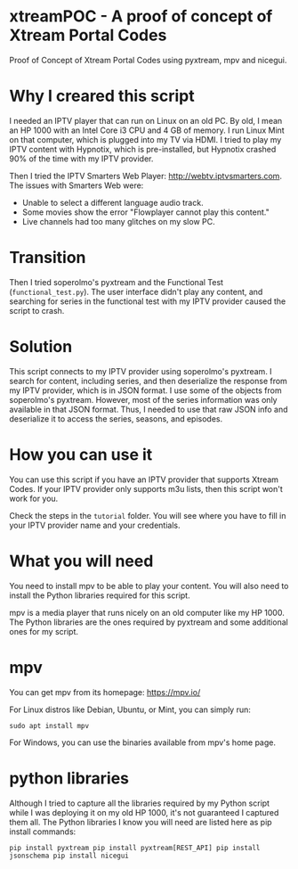 # xtreamPOC - A proof of concept of Xtream Portal Codes
Proof of Concept of Xtream Portal Codes using pyxtream, mpv and nicegui.

# Why I creared this script
I needed an IPTV player that can run on Linux on an old PC. By old, I mean an HP 1000 with an Intel Core i3 CPU and 4 GB of memory. I run Linux Mint on that computer, which is plugged into my TV via HDMI. I tried to play my IPTV content with Hypnotix, which is pre-installed, but Hypnotix crashed 90% of the time with my IPTV provider.

Then I tried the IPTV Smarters Web Player: http://webtv.iptvsmarters.com. The issues with Smarters Web were:

* Unable to select a different language audio track.
* Some movies show the error "Flowplayer cannot play this content."
* Live channels had too many glitches on my slow PC.

# Transition
Then I tried soperolmo's pyxtream and the Functional Test (<code>functional_test.py</code>). The user interface didn't play any content, and searching for series in the functional test with my IPTV provider caused the script to crash.

# Solution
This script connects to my IPTV provider using soperolmo's pyxtream. I search for content, including series, and then deserialize the response from my IPTV provider, which is in JSON format. I use some of the objects from soperolmo's pyxtream. However, most of the series information was only available in that JSON format. Thus, I needed to use that raw JSON info and deserialize it to access the series, seasons, and episodes.

# How you can use it
You can use this script if you have an IPTV provider that supports Xtream Codes. If your IPTV provider only supports m3u lists, then this script won't work for you.

Check the steps in the <code>tutorial</code> folder. You will see where you have to fill in your IPTV provider name and your credentials.

# What you will need
You need to install mpv to be able to play your content. You will also need to install the Python libraries required for this script.

mpv is a media player that runs nicely on an old computer like my HP 1000. The Python libraries are the ones required by pyxtream and some additional ones for my script.

# mpv
You can get mpv from its homepage: https://mpv.io/

For Linux distros like Debian, Ubuntu, or Mint, you can simply run:

<code>sudo apt install mpv</code>

For Windows, you can use the binaries available from mpv's home page.

# python libraries
Although I tried to capture all the libraries required by my Python script while I was deploying it on my old HP 1000, it's not guaranteed I captured them all. The Python libraries I know you will need are listed here as pip install commands:

<code>pip install pyxtream
pip install pyxtream[REST_API]
pip install jsonschema
pip install nicegui</code>
